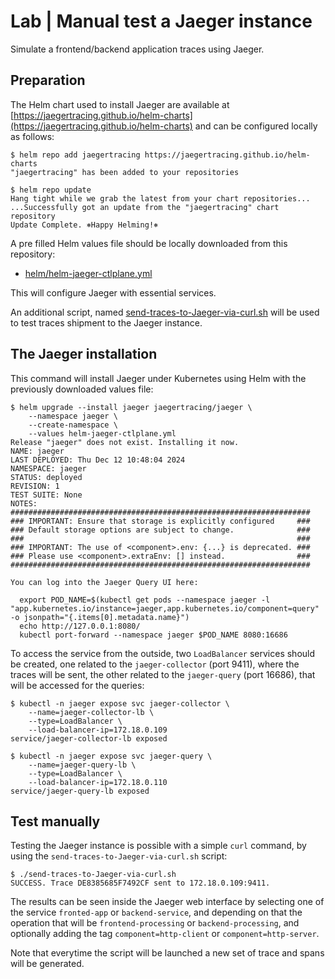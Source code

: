 # Lab | Manual test a Jaeger instance

Simulate a frontend/backend application traces using Jaeger.

## Preparation

The Helm chart used to install Jaeger are available at [https://jaegertracing.github.io/helm-charts](https://jaegertracing.github.io/helm-charts)
and can be configured locally as follows:

```console
$ helm repo add jaegertracing https://jaegertracing.github.io/helm-charts
"jaegertracing" has been added to your repositories

$ helm repo update
Hang tight while we grab the latest from your chart repositories...
...Successfully got an update from the "jaegertracing" chart repository
Update Complete. ⎈Happy Helming!⎈

```

A pre filled Helm values file should be locally downloaded from this repository:

- [helm/helm-jaeger-ctlplane.yml](helm/helm-jaeger-ctlplane.yml)

This will configure Jaeger with essential services.

An additional script, named [send-traces-to-Jaeger-via-curl.sh](send-traces-to-Jaeger-via-curl.sh)
will be used to test traces shipment to the Jaeger instance.

## The Jaeger installation

This command will install Jaeger under Kubernetes using Helm with the previously
downloaded values file:

```console
$ helm upgrade --install jaeger jaegertracing/jaeger \
    --namespace jaeger \
    --create-namespace \
    --values helm-jaeger-ctlplane.yml
Release "jaeger" does not exist. Installing it now.
NAME: jaeger
LAST DEPLOYED: Thu Dec 12 10:48:04 2024
NAMESPACE: jaeger
STATUS: deployed
REVISION: 1
TEST SUITE: None
NOTES:
###################################################################
### IMPORTANT: Ensure that storage is explicitly configured     ###
### Default storage options are subject to change.              ###
###                                                             ###
### IMPORTANT: The use of <component>.env: {...} is deprecated. ###
### Please use <component>.extraEnv: [] instead.                ###
###################################################################

You can log into the Jaeger Query UI here:

  export POD_NAME=$(kubectl get pods --namespace jaeger -l "app.kubernetes.io/instance=jaeger,app.kubernetes.io/component=query" -o jsonpath="{.items[0].metadata.name}")
  echo http://127.0.0.1:8080/
  kubectl port-forward --namespace jaeger $POD_NAME 8080:16686
```

To access the service from the outside, two `LoadBalancer` services should be
created, one related to the `jaeger-collector` (port 9411), where the traces
will be sent, the other related to the `jaeger-query` (port 16686), that will
be accessed for the queries:

```console
$ kubectl -n jaeger expose svc jaeger-collector \
    --name=jaeger-collector-lb \
    --type=LoadBalancer \
    --load-balancer-ip=172.18.0.109
service/jaeger-collector-lb exposed

$ kubectl -n jaeger expose svc jaeger-query \
    --name=jaeger-query-lb \
    --type=LoadBalancer \
    --load-balancer-ip=172.18.0.110
service/jaeger-query-lb exposed
```

## Test manually

Testing the Jaeger instance is possible with a simple `curl` command, by using
the `send-traces-to-Jaeger-via-curl.sh` script:

```console
$ ./send-traces-to-Jaeger-via-curl.sh
SUCCESS. Trace DE8385685F7492CF sent to 172.18.0.109:9411.
```

The results can be seen inside the Jaeger web interface by selecting one of the
service `fronted-app` or `backend-service`, and depending on that the operation
that will be `frontend-processing` or `backend-processing`, and optionally
adding the tag `component=http-client` or `component=http-server`.

Note that everytime the script will be launched a new set of trace and spans
will be generated.
